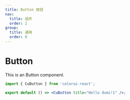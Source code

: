```yaml
---
title: Button 按钮
nav:
  title: 组件
  order: 2
group:
  title: 通用
  order: 0
---
```


# Button

This is an Button component.

```jsx
import { CuButton } from 'colorui-react';

export default () => <CuButton title="Hello dumi!1" />;
```

<!-- <API id="CuButton"></API> -->
